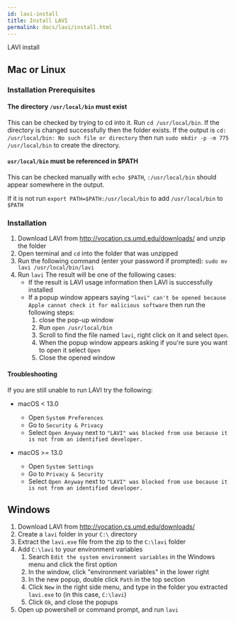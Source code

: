 ```yaml
---
id: lavi-install
title: Install LAVI
permalink: docs/lavi/install.html
---
```


LAVI install

## Mac or Linux

### Installation Prerequisites

#### The directory `/usr/local/bin` must exist
This can be checked by trying to cd into it.
Run `cd /usr/local/bin`.
If the directory is changed successfully then the folder exists. 
If the output is `cd: /usr/local/bin: No such file or directory` then run `sudo mkdir -p -m 775 /usr/local/bin` to create the directory.

#### `usr/local/bin` must be referenced in $PATH
This can be checked manually with `echo $PATH`, `:/usr/local/bin` should appear somewhere in the output.

If it is not run `export PATH=$PATH:/usr/local/bin` to add `/usr/local/bin` to `$PATH`

### Installation
1. Download LAVI from http://vocation.cs.umd.edu/downloads/ and unzip the folder
2. Open terminal and `cd` into the folder that was unzipped
3. Run the following command (enter your password if prompted):
   `sudo mv lavi /usr/local/bin/lavi`
4. Run `lavi` The result will be one of the following cases:
   - If the result is LAVI usage information then LAVI is successfully installed
   - If a popup window appears saying `"lavi" can't be opened because Apple cannot check it for malicious software` then run the following steps:
     1. close the pop-up window
     2. Run `open /usr/local/bin`
     3. Scroll to find the file named `lavi`, right click on it and select `Open`. 
     4. When the popup window appears asking if you're sure you want to open it select `Open`
     5. Close the opened window

#### Troubleshooting
If you are still unable to run LAVI try the following:
- macOS < 13.0
  - Open `System Preferences`
  - Go to `Security & Privacy`
  - Select `Open Anyway` next to `"LAVI" was blocked from use because it is not from an identified developer.`

- macOS >= 13.0
  - Open `System Settings`
  - Go to `Privacy & Security` 
  - Select `Open Anyway` next to `"LAVI" was blocked from use because it is not from an identified developer.`


## Windows
1. Download LAVI from http://vocation.cs.umd.edu/downloads/
2. Create a `lavi` folder in your `C:\` directory
3. Extract the `lavi.exe` file from the zip to the `C:\lavi` folder
4. Add `C:\lavi` to your environment variables
   1. Search `Edit the system environment variables` in the Windows menu and click the first option
   2. In the window, click "environment variables" in the lower right
   3. In the new popup, double click `Path` in the top section
   4. Click `New` in the right side menu, and type in the folder you extracted `lavi.exe` to (in this case, `C:\lavi`)
   5. Click `Ok`, and close the popups
5. Open up powershell or command prompt, and run `lavi`